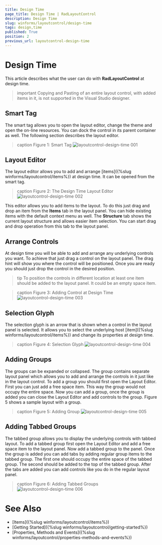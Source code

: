```yaml
---
title: Design Time
page_title: Design Time | RadLayoutControl
description: Design Time
slug: winforms/layoutcontrol/design-time
tags: design,time
published: True
position: 2
previous_url: layoutcontrol-design-time
---
```


# Design Time

This article describes what the user can do with __RadLayoutControl__ at design time.

>important Copying and Pasting of an entire layout control, with added items in it, is not supported in the Visual Studio designer.

## Smart Tag

The smart tag allows you to open the layout editor, change the theme and open the on-line resources. You can dock the control in its parent container as well. The following section describes the layout editor.
        
>caption Figure 1: Smart Tag
![layoutcontrol-design-time 001](images/layoutcontrol-design-time001.png)

## Layout Editor

The layout editor allows you to add and arrange [items]({%slug winforms/layoutcontrol/items%}) at design time. It can be opened from the smart tag.
      
>caption Figure 2: The Design Time Layout Editor
![layoutcontrol-design-time 002](images/layoutcontrol-design-time002.png)

This editor allows you to add items to the layout. To do this just drag and drop an item from the __Items__ tab in the layout panel. You can hide existing items with the default context menu as well. The __Structure__ tab shows the current layout structure and allows easier item selection. You can start drag and drop operation from this tab to the layout panel.

## Arrange Controls 

At design time you will be able to add and arrange any underlying controls you want. To achieve that just drag a control on the layout panel. The drag hint will show you where the control will be positioned. Once you are ready you should just drop the control in the desired position.

>tip To position the controls in different location at least one item should be added to the layout panel. It could be an empty space item.
>

>caption Figure 3: Adding Control at Design Time
![layoutcontrol-design-time 003](images/layoutcontrol-design-time003.gif)

## Selection Glyph

The selection glyph is an arrow that is shown when a control in the layout panel is selected. It allows you to select the underlying host [item]({%slug winforms/layoutcontrol/items%}) and change its properties at design time.
        
>caption Figure 4: Selection Glyph
![layoutcontrol-design-time 004](images/layoutcontrol-design-time004.png)

## Adding Groups

The groups can be expanded or collapsed. The group contains separate layout panel which allows you to add and arrange the controls in it just like in the layout control. To add a group you should first open the Layout Editor. First you can just add a free space item. This way the group would not occupy the entire space. Now you can add a group, once the group is added you can close the Layout Editor and add controls to the group. Figure 5 shows a sample layout with a group. 
        
>caption Figure 5: Adding Group
![layoutcontrol-design-time 005](images/layoutcontrol-design-time005.png)

## Adding Tabbed Groups

The tabbed group allows you to display the underlying controls with tabbed layout. To add a tabbed group first open the Layout Editor and add a free space item to the layout panel. Now add a tabbed group to the panel. Once the group is added you can add tabs by adding regular group items to the tabbed group. The first one should occupy the entire space of the tabbed group. The second should be added to the top of the tabbed group. After the tabs are added you can add controls like you do in the regular layout panel.
        
>caption Figure 6: Adding Tabbed Groups
![layoutcontrol-design-time 006](images/layoutcontrol-design-time006.gif)

# See Also

 * [Items]({%slug winforms/layoutcontrol/items%})
 * [Getting Started]({%slug winforms/layoutcontrol/getting-started%})
 * [Properties, Methods and Events]({%slug winforms/layoutcontrol/properties-methods-and-events%})
